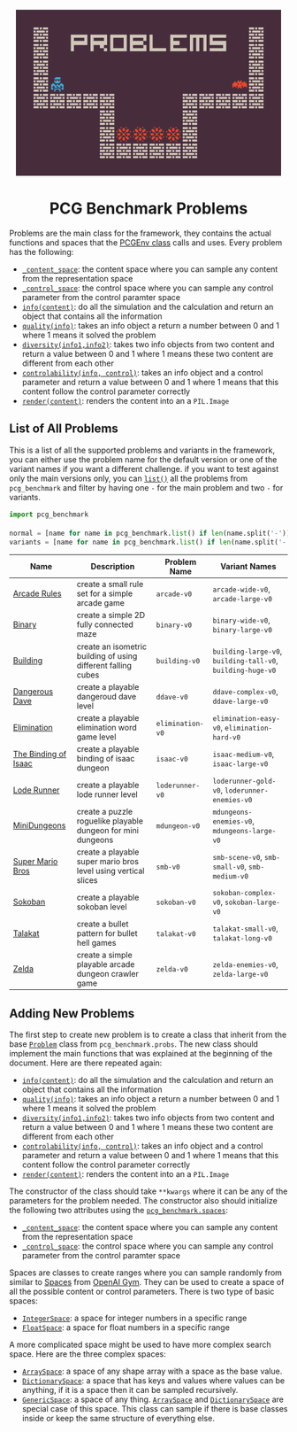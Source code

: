 <p align="center">
  <img height="300px" src="../../images/problems.png"/>
</p>
<h1 align="center">
PCG Benchmark Problems
</h1>

Problems are the main class for the framework, they contains the actual functions and spaces that the [PCGEnv class](https://github.com/amidos2006/pcg_benchmark/blob/main/pcg_benchmark/pcg_env.py) calls and uses. Every problem has the following:
- [`_content_space`](https://github.com/amidos2006/pcg_benchmark/blob/main/pcg_benchmark/probs/problem.py#L16): the content space where you can sample any content from the representation space
- [`_control_space`](https://github.com/amidos2006/pcg_benchmark/blob/main/pcg_benchmark/probs/problem.py#L17): the control space where you can sample any control parameter from the control paramter space
- [`info(content)`](https://github.com/amidos2006/pcg_benchmark/blob/main/pcg_benchmark/probs/problem.py#L32): do all the simulation and the calculation and return an object that contains all the information
- [`quality(info)`](https://github.com/amidos2006/pcg_benchmark/blob/main/pcg_benchmark/probs/problem.py#L49): takes an info object a return a number between 0 and 1 where 1 means it solved the problem
- [`diversity(info1,info2)`](https://github.com/amidos2006/pcg_benchmark/blob/main/pcg_benchmark/probs/problem.py#L66): takes two info objects from two content and return a value between 0 and 1 where 1 means these two content are different from each other
- [`controlability(info, control)`](https://github.com/amidos2006/pcg_benchmark/blob/main/pcg_benchmark/probs/problem.py#L84): takes an info object and a control parameter and return a value between 0 and 1 where 1 means that this content follow the control parameter correctly
- [`render(content)`](https://github.com/amidos2006/pcg_benchmark/blob/main/pcg_benchmark/probs/problem.py#L96): renders the content into an a `PIL.Image`

## List of All Problems
This is a list of all the supported problems and variants in the framework, you can either use the problem name for the default version or one of the variant names if you want a different challenge. if you want to test against only the main versions only, you can [`list()`](https://github.com/amidos2006/pcg_benchmark/blob/main/pcg_benchmark/__init__.py#L28) all the problems from `pcg_benchmark` and filter by having one `-` for the main problem and two `-` for variants.

```python
import pcg_benchmark

normal = [name for name in pcg_benchmark.list() if len(name.split('-')) == 2]
variants = [name for name in pcg_benchmark.list() if len(name.split('-')) > 2]
```

| Name | Description | Problem Name | Variant Names |
| ---- | ----------- | ------------ | ------------- |
| [Arcade Rules](https://github.com/amidos2006/pcg_benchmark/blob/main/pcg_benchmark/probs/arcaderules/README.md) | create a small rule set for a simple arcade game | `arcade-v0` | `arcade-wide-v0`, `arcade-large-v0` |
| [Binary](https://github.com/amidos2006/pcg_benchmark/blob/main/pcg_benchmark/probs/binary/README.md) | create a simple 2D fully connected maze | `binary-v0` | `binary-wide-v0`, `binary-large-v0` |
| [Building](https://github.com/amidos2006/pcg_benchmark/blob/main/pcg_benchmark/probs/building/README.md) | create an isometric building of using different falling cubes | `building-v0` | `building-large-v0`, `building-tall-v0`, `building-huge-v0` |
| [Dangerous Dave](https://github.com/amidos2006/pcg_benchmark/blob/main/pcg_benchmark/probs/ddave/README.md) | create a playable dangeroud dave level | `ddave-v0` | `ddave-complex-v0`, `ddave-large-v0` |
| [Elimination](https://github.com/amidos2006/pcg_benchmark/blob/main/pcg_benchmark/probs/elimination/README.md) | create a playable elimination word game level | `elimination-v0` | `elimination-easy-v0`, `elimination-hard-v0` |
| [The Binding of Isaac](https://github.com/amidos2006/pcg_benchmark/blob/main/pcg_benchmark/probs/isaac/README.md) | create a playable binding of isaac dungeon | `isaac-v0` | `isaac-medium-v0`, `isaac-large-v0` |
| [Lode Runner](https://github.com/amidos2006/pcg_benchmark/blob/main/pcg_benchmark/probs/loderunner/README.md) | create a playable lode runner level | `loderunner-v0` | `loderunner-gold-v0`, `loderunner-enemies-v0` |
| [MiniDungeons](https://github.com/amidos2006/pcg_benchmark/blob/main/pcg_benchmark/probs/mdungeons/README.md) | create a puzzle roguelike playable dungeon for mini dungeons | `mdungeon-v0` | `mdungeons-enemies-v0`, `mdungeons-large-v0` |
| [Super Mario Bros](https://github.com/amidos2006/pcg_benchmark/blob/main/pcg_benchmark/probs/smb/README.md) | create a playable super mario bros level using vertical slices | `smb-v0` | `smb-scene-v0`, `smb-small-v0`, `smb-medium-v0` |
| [Sokoban](https://github.com/amidos2006/pcg_benchmark/blob/main/pcg_benchmark/probs/sokoban/README.md) | create a playable sokoban level | `sokoban-v0` | `sokoban-complex-v0`, `sokoban-large-v0` |
| [Talakat](https://github.com/amidos2006/pcg_benchmark/blob/main/pcg_benchmark/probs/talakat/README.md) | create a bullet pattern for bullet hell games | `talakat-v0` | `talakat-small-v0`, `talakat-long-v0` |
| [Zelda](https://github.com/amidos2006/pcg_benchmark/blob/main/pcg_benchmark/probs/zelda/README.md) | create a simple playable arcade dungeon crawler game | `zelda-v0` | `zelda-enemies-v0`, `zelda-large-v0` |

## Adding New Problems
The first step to create new problem is to create a class that inherit from the base [`Problem`](https://github.com/amidos2006/pcg_benchmark/blob/main/pcg_benchmark/probs/problem.py) class from `pcg_benchmark.probs`. The new class should implement the main functions that was explained at the beginning of the document. Here are there repeated again:
- [`info(content)`](https://github.com/amidos2006/pcg_benchmark/blob/main/pcg_benchmark/probs/problem.py#L32): do all the simulation and the calculation and return an object that contains all the information
- [`quality(info)`](https://github.com/amidos2006/pcg_benchmark/blob/main/pcg_benchmark/probs/problem.py#L49): takes an info object a return a number between 0 and 1 where 1 means it solved the problem
- [`diversity(info1,info2)`](https://github.com/amidos2006/pcg_benchmark/blob/main/pcg_benchmark/probs/problem.py#L66): takes two info objects from two content and return a value between 0 and 1 where 1 means these two content are different from each other
- [`controlability(info, control)`](https://github.com/amidos2006/pcg_benchmark/blob/main/pcg_benchmark/probs/problem.py#L84): takes an info object and a control parameter and return a value between 0 and 1 where 1 means that this content follow the control parameter correctly
- [`render(content)`](https://github.com/amidos2006/pcg_benchmark/blob/main/pcg_benchmark/probs/problem.py#L96): renders the content into an a `PIL.Image`

The constructor of the class should take `**kwargs` where it can be any of the parameters for the problem needed. The constructor also should initialize the following two attributes using the [`pcg_benchmark.spaces`](https://github.com/amidos2006/pcg_benchmark/tree/main/pcg_benchmark/spaces):
- [`_content_space`](https://github.com/amidos2006/pcg_benchmark/blob/main/pcg_benchmark/probs/problem.py#L16): the content space where you can sample any content from the representation space
- [`_control_space`](https://github.com/amidos2006/pcg_benchmark/blob/main/pcg_benchmark/probs/problem.py#L17): the control space where you can sample any control parameter from the control paramter space

Spaces are classes to create ranges where you can sample randomly from similar to [Spaces](https://www.gymlibrary.dev/api/spaces/) from [OpenAI Gym](https://github.com/openai/gym). They can be used to create a space of all the possible content or control parameters. There is two type of basic spaces:
- [`IntegerSpace`](https://github.com/amidos2006/pcg_benchmark/blob/main/pcg_benchmark/spaces/integer.py): a space for integer numbers in a specific range
- [`FloatSpace`](https://github.com/amidos2006/pcg_benchmark/blob/main/pcg_benchmark/spaces/float.py): a space for float numbers in a specific range

A more complicated space might be used to have more complex search space. Here are the three complex spaces: 
- [`ArraySpace`](https://github.com/amidos2006/pcg_benchmark/blob/main/pcg_benchmark/spaces/array.py): a space of any shape array with a space as the base value.
- [`DictionarySpace`](https://github.com/amidos2006/pcg_benchmark/blob/main/pcg_benchmark/spaces/dictionary.py): a space that has keys and values where values can be anything, if it is a space then it can be sampled recursively.
- [`GenericSpace`](https://github.com/amidos2006/pcg_benchmark/blob/main/pcg_benchmark/spaces/generic.py): a space of any thing. [`ArraySpace`](https://github.com/amidos2006/pcg_benchmark/blob/main/pcg_benchmark/spaces/array.py) and [`DictionarySpace`](https://github.com/amidos2006/pcg_benchmark/blob/main/pcg_benchmark/spaces/dictionary.py) are special case of this space. This class can sample if there is base classes inside or keep the same structure of everything else.